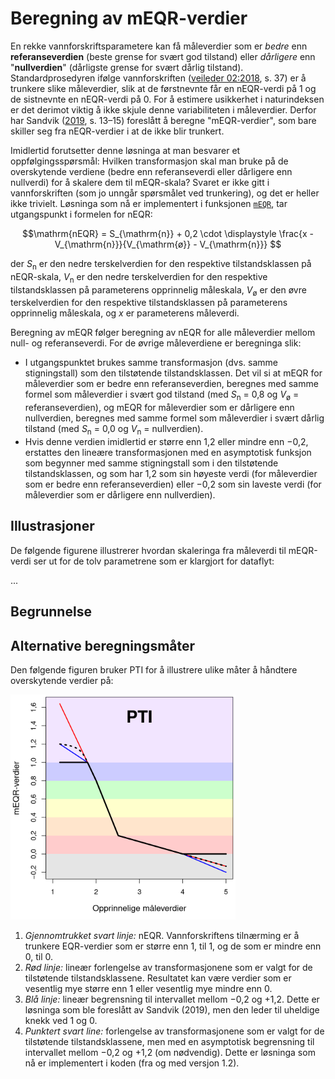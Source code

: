 # Beregning av mEQR-verdier

En rekke vannforskriftsparametere kan få måleverdier som er _bedre_ enn **referanseverdien** (beste grense for svært god tilstand) eller _dårligere_ enn "**nullverdien**" (dårligste grense for svært dårlig tilstand).
Standardprosedyren ifølge vannforskriften ([veileder 02:2018](https://www.vannportalen.no/veiledere/klassifiseringsveileder/), s. 37) er å trunkere slike måleverdier, slik at de førstnevnte får en nEQR-verdi på 1 og de sistnevnte en nEQR-verdi på 0.
For å estimere usikkerhet i naturindeksen er det derimot viktig å ikke skjule denne variabiliteten i måleverdier.
Derfor har Sandvik ([2019](http://hdl.handle.net/11250/2631056), s. 13&ndash;15) foreslått å beregne "mEQR-verdier", som bare skiller seg fra nEQR-verdier i at de ikke blir trunkert.

Imidlertid forutsetter denne løsninga at man besvarer et oppfølgingsspørsmål:
Hvilken transformasjon skal man bruke på de overskytende verdiene (bedre enn referanseverdi eller dårligere enn nullverdi) for å skalere dem til mEQR-skala?
Svaret er ikke gitt i vannforskriften (som jo unngår spørsmålet ved trunkering), og det er heller ikke trivielt.
Løsninga som nå er implementert i funksjonen [`mEQR`](mEQR.md), tar utgangspunkt i formelen for nEQR:

$$\mathrm{nEQR} = S_{\mathrm{n}} + 0,2 \cdot \displaystyle \frac{x - V_{\mathrm{n}}}{V_{\mathrm{ø}} - V_{\mathrm{n}}} $$

der _S_<sub>n</sub> er den nedre terskelverdien for den respektive tilstandsklassen på nEQR-skala, _V_<sub>n</sub> er den nedre terskelverdien for den respektive tilstandsklassen på parameterens opprinnelig måleskala, _V_<sub>ø</sub> er den øvre terskelverdien for den respektive tilstandsklassen på parameterens opprinnelig måleskala, og _x_ er parameterens måleverdi.

Beregning av mEQR følger beregning av nEQR for alle måleverdier mellom null- og referanseverdi.
For de øvrige måleverdiene er beregninga slik:

- I utgangspunktet brukes samme transformasjon (dvs. samme stigningstall) som den tilstøtende tilstandsklassen. Det vil si at mEQR for måleverdier som er bedre enn referanseverdien, beregnes med samme formel som måleverdier i svært god tilstand (med _S_<sub>n</sub> = 0,8 og _V_<sub>ø</sub> = referanseverdien), og mEQR for måleverdier som er dårligere enn nullverdien, beregnes med samme formel som måleverdier i svært dårlig tilstand (med _S_<sub>n</sub> = 0,0 og _V_<sub>n</sub> = nullverdien).
- Hvis denne verdien imidlertid er større enn 1,2 eller mindre enn &minus;0,2, erstattes den lineære transformasjonen med en asymptotisk funksjon som begynner med samme stigningstall som i den tilstøtende tilstandsklassen, og som har 1,2 som sin høyeste verdi (for måleverdier som er bedre enn referanseverdien) eller &minus;0,2 som sin laveste verdi (for måleverdier som er dårligere enn nullverdien).

## Illustrasjoner

De følgende figurene illustrerer hvordan skaleringa fra måleverdi til mEQR-verdi ser ut for de tolv parametrene som er klargjort for dataflyt:

...


## Begrunnelse



## Alternative beregningsmåter

Den følgende figuren bruker PTI for å illustrere ulike måter å håndtere overskytende verdier på:

<img src="../fig/asympPTI.png" width="360" height="360" />

1. _Gjennomtrukket svart linje:_ nEQR. Vannforskriftens tilnærming er å trunkere EQR-verdier som er større enn 1, til 1, og de som er mindre enn 0, til 0.
2. _Rød linje:_ lineær forlengelse av transformasjonene som er valgt for de tilstøtende tilstandsklassene. Resultatet kan være verdier som er vesentlig mye større enn 1 eller vesentlig mye mindre enn 0.
3. _Blå linje:_ lineær begrensning til intervallet mellom &minus;0,2 og +1,2. Dette er løsninga som ble foreslått av Sandvik (2019), men den leder til uheldige knekk ved 1 og 0.
4. _Punktert svart line:_ forlengelse av transformasjonene som er valgt for de tilstøtende tilstandsklassene, men med en asymptotisk begrensning til intervallet mellom &minus;0,2 og +1,2 (om nødvendig). Dette er løsninga som nå er implementert i koden (fra og med versjon 1.2).




